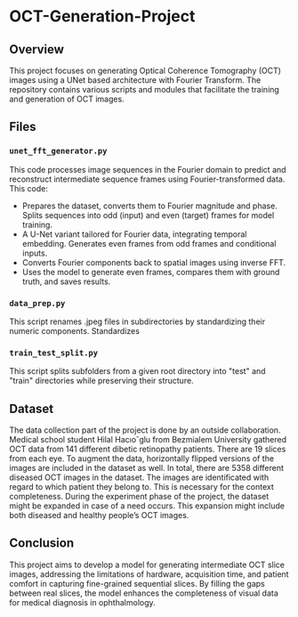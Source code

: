 # OCT-Generation-Project
## Overview

This project focuses on generating Optical Coherence Tomography (OCT) images using a UNet based architecture with Fourier Transform. The repository contains various scripts and modules that facilitate the training and generation of OCT images.

## Files

### `unet_fft_generator.py`
This code processes image sequences in the Fourier domain to predict and reconstruct intermediate sequence frames using Fourier-transformed data. This code:
 - Prepares the dataset, converts them to Fourier magnitude and phase. Splits sequences into odd (input) and even (target) frames for model training.
 - A U-Net variant tailored for Fourier data, integrating temporal embedding. Generates even frames from odd frames and conditional inputs.
 - Converts Fourier components back to spatial images using inverse FFT.
 - Uses the model to generate even frames, compares them with ground truth, and saves results.

### `data_prep.py`
This script renames .jpeg files in subdirectories by standardizing their numeric components. Standardizes 

### `train_test_split.py`
This script splits subfolders from a given root directory into "test" and "train" directories while preserving their structure.

## Dataset

The data collection part of the project is done by an outside collaboration. Medical school student Hilal Hacıo˘glu from Bezmialem University gathered OCT data from 141 different dibetic retinopathy patients. There are 19 slices from each eye. To augment the data, horizontally flipped versions of the images are included in the dataset as well. In total, there are 5358 different diseased OCT images in the dataset. The images are identificated with regard to which patient they belong to.
This is necessary for the context completeness. During the experiment phase of the project, the dataset might be expanded in case of a need occurs. This expansion might include both diseased and healthy people’s OCT images.


## Conclusion

This project aims to develop a model for generating intermediate OCT slice images, addressing the limitations of hardware, acquisition time, and patient comfort in capturing fine-grained sequential slices. By filling the gaps between real slices, the model enhances the completeness of visual data for medical diagnosis in ophthalmology.